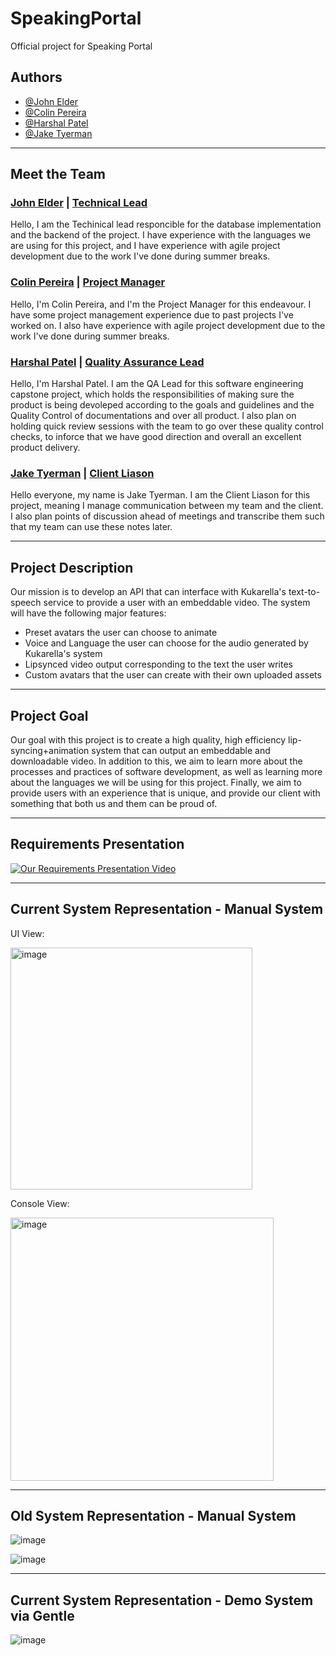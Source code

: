 # SpeakingPortal
Official project for Speaking Portal

## Authors

- [@John Elder](https://github.com/justchecking)
- [@Colin Pereira](https://github.com/ZuShi0)
- [@Harshal Patel](https://github.com/Harshal609)
- [@Jake Tyerman](https://github.com/jtyrmn)  

<hr>

## Meet the Team

### <u>John Elder</u> | <u>Technical Lead</u>
Hello, I am the Techinical lead responcible for the database implementation and the backend of the project. I have experience with the languages we are using for this project, and I have experience with agile project development due to the work I've done during summer breaks.

### <u>Colin Pereira</u> | <u>Project Manager</u>
Hello, I'm Colin Pereira, and I'm the Project Manager for this endeavour. I have some project management experience due to past projects I've worked on. I also have experience with agile project development due to the work I've done during summer breaks.

### <u>Harshal Patel</u> | <u>Quality Assurance Lead</u>
Hello, I'm Harshal Patel. I am the QA Lead for this software engineering capstone project, which holds the responsibilities of making sure the product is being devoleped according to the goals and guidelines and the Quality Control of documentations and over all product. I also plan on holding quick review sessions with the team to go over these quality control checks, to inforce that we have good direction and overall an excellent product delivery. 

### <u>Jake Tyerman</u> | <u>Client Liason</u>
Hello everyone, my name is Jake Tyerman. I am the Client Liason for this project, meaning I manage communication between my team and the client. I also plan points of discussion ahead of meetings and transcribe them such that my team can use these notes later.

<hr>

## Project Description
Our mission is to develop an API that can interface with Kukarella's text-to-speech service to provide a user with an embeddable video. 
The system will have the following major features:
- Preset avatars the user can choose to animate
- Voice and Language the user can choose for the audio generated by Kukarella's system
- Lipsynced video output corresponding to the text the user writes
- Custom avatars that the user can create with their own uploaded assets

<hr>

## Project Goal
Our goal with this project is to create a high quality, high efficiency lip-syncing+animation system that can output an embeddable and downloadable video. In addition to this, we aim to learn more about the processes and practices of software development, as well as learning more about the languages we will be using for this project. Finally, we aim to provide users with an experience that is unique, and provide our client with something that both us and them can be proud of. 

<hr>

## Requirements Presentation
[![Our Requirements Presentation Video](https://img.youtube.com/vi/XMRiSXsde8I/0.jpg)](https://www.youtube.com/watch?v=XMRiSXsde8I)

<hr>

## Current System Representation - Manual System
UI View:

<img width="387" alt="image" src="https://user-images.githubusercontent.com/77311787/215165125-3e7a8747-f64a-4129-995a-dc55ca6d136e.png">
<br>

Console View:

<img width="421" alt="image" src="https://user-images.githubusercontent.com/77311787/215165332-3add0e36-bbc5-43d4-ba2b-279027a41b29.png">
<br>

<hr>

## Old System Representation - Manual System

![image](https://user-images.githubusercontent.com/77311787/205389196-afd933c9-23f0-42cd-ab1b-0e3241c783bb.png)
<br>

![image](https://user-images.githubusercontent.com/77311787/205389453-0f437e97-d5ae-43b5-a1f1-a59116682ba5.png)
<br>

<hr>

## Current System Representation - Demo System via Gentle
![image](https://user-images.githubusercontent.com/77311787/205390000-b01f5ffc-d4d9-4dfc-9c3d-c585cdfc3399.png)


